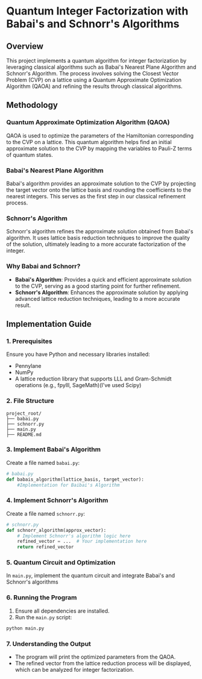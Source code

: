 # Quantum Integer Factorization with Babai's and Schnorr's Algorithms

## Overview
This project implements a quantum algorithm for integer factorization by leveraging classical algorithms such as Babai's Nearest Plane Algorithm and Schnorr's Algorithm. The process involves solving the Closest Vector Problem (CVP) on a lattice using a Quantum Approximate Optimization Algorithm (QAOA) and refining the results through classical algorithms.

## Methodology

### Quantum Approximate Optimization Algorithm (QAOA)
QAOA is used to optimize the parameters of the Hamiltonian corresponding to the CVP on a lattice. This quantum algorithm helps find an initial approximate solution to the CVP by mapping the variables to Pauli-Z terms of quantum states.

### Babai's Nearest Plane Algorithm
Babai's algorithm provides an approximate solution to the CVP by projecting the target vector onto the lattice basis and rounding the coefficients to the nearest integers. This serves as the first step in our classical refinement process.

### Schnorr's Algorithm
Schnorr's algorithm refines the approximate solution obtained from Babai's algorithm. It uses lattice basis reduction techniques to improve the quality of the solution, ultimately leading to a more accurate factorization of the integer.

### Why Babai and Schnorr?
- **Babai's Algorithm**: Provides a quick and efficient approximate solution to the CVP, serving as a good starting point for further refinement.
- **Schnorr's Algorithm**: Enhances the approximate solution by applying advanced lattice reduction techniques, leading to a more accurate result.

## Implementation Guide

### 1. Prerequisites
Ensure you have Python and necessary libraries installed:
- Pennylane
- NumPy
- A lattice reduction library that supports LLL and Gram-Schmidt operations (e.g., fpylll, SageMath)(I've used Scipy)

### 2. File Structure
```
project_root/
├── babai.py
├── schnorr.py
├── main.py
├── README.md
```

### 3. Implement Babai's Algorithm
Create a file named `babai.py`:
```python
# babai.py
def babais_algorithm(lattice_basis, target_vector):
    #Implementation for Baibai's Algorithm
```

### 4. Implement Schnorr's Algorithm
Create a file named `schnorr.py`:
```python
# schnorr.py
def schnorr_algorithm(approx_vector):
    # Implement Schnorr's algorithm logic here
    refined_vector = ...  # Your implementation here
    return refined_vector
```

### 5. Quantum Circuit and Optimization
In `main.py`, implement the quantum circuit and integrate Babai's and Schnorr's algorithms

### 6. Running the Program
1. Ensure all dependencies are installed.
2. Run the `main.py` script:
```sh
python main.py
```

### 7. Understanding the Output
- The program will print the optimized parameters from the QAOA.
- The refined vector from the lattice reduction process will be displayed, which can be analyzed for integer factorization.

